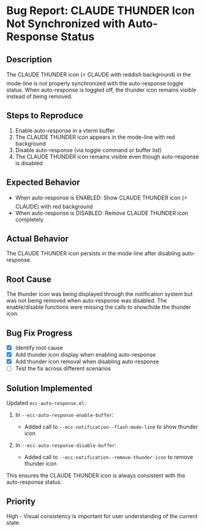 # Bug Report: CLAUDE THUNDER Icon Not Synchronized with Auto-Response Status

## Description
The CLAUDE THUNDER icon (⚡ CLAUDE with reddish background) in the mode-line is not properly synchronized with the auto-response toggle status. When auto-response is toggled off, the thunder icon remains visible instead of being removed.

## Steps to Reproduce
1. Enable auto-response in a vterm buffer
2. The CLAUDE THUNDER icon appears in the mode-line with red background
3. Disable auto-response (via toggle command or buffer list)
4. The CLAUDE THUNDER icon remains visible even though auto-response is disabled

## Expected Behavior
- When auto-response is ENABLED: Show CLAUDE THUNDER icon (⚡ CLAUDE) with red background
- When auto-response is DISABLED: Remove CLAUDE THUNDER icon completely

## Actual Behavior
The CLAUDE THUNDER icon persists in the mode-line after disabling auto-response.

## Root Cause
The thunder icon was being displayed through the notification system but was not being removed when auto-response was disabled. The enable/disable functions were missing the calls to show/hide the thunder icon.

## Bug Fix Progress
- [x] Identify root cause
- [x] Add thunder icon display when enabling auto-response
- [x] Add thunder icon removal when disabling auto-response
- [ ] Test the fix across different scenarios

## Solution Implemented
Updated `ecc-auto-response.el`:

1. In `--ecc-auto-response-enable-buffer`:
   - Added call to `--ecc-notification--flash-mode-line` to show thunder icon

2. In `--ecc-auto-response-disable-buffer`:
   - Added call to `--ecc-notification--remove-thunder-icon` to remove thunder icon

This ensures the CLAUDE THUNDER icon is always consistent with the auto-response status.

## Priority
High - Visual consistency is important for user understanding of the current state.